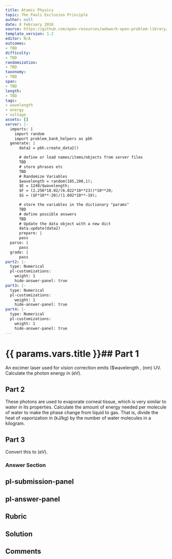 ```yaml
---
title: Atomic Physics
topic: The Pauli Exclusion Principle
author: null
date: 8 February 2018
source: https://github.com/open-resources/webwork-open-problem-library/tree/master/Contrib/BrockPhysics/College_Physics_Urone/30.Atomic_Physics/30-09.The_Pauli_Exclusion_Principle/NU_U17_30_09_020.pg
template_version: 1.2
editor: N/A
outcomes:
- TBD
difficulty:
- TBD
randomization:
- TBD
taxonomy:
- TBD
span:
- TBD
length:
- TBD
tags:
- wavelength
- energy
- voltage
assets: []
server: |-
  imports: |
    import random
    import problem_bank_helpers as pbh
  generate: |
      data2 = pbh.create_data2()

      # define or load names/items/objects from server files
      TBD
      # store phrases etc
      TBD
      # Randomize Variables
      $wavelength = random(185,200,1);
      $E = 1240/$wavelength;
      $F = (2.256*18.02/(6.022*10**23))*10**20;
      $G = ($F*10**-20)/(1.602*10**-19);

      # store the variables in the dictionary "params"
      TBD
      # define possible answers
      TBD
      # Update the data object with a new dict
      data.update(data2)
      prepare: |
      pass
  parse: |
      pass
  grade: |
      pass
part2: |-
  type: Numerical
  pl-customizations:
    weight: 1
    hide-answer-panel: true
part3: |-
  type: Numerical
  pl-customizations:
    weight: 1
    hide-answer-panel: true
part4: |-
  type: Numerical
  pl-customizations:
    weight: 1
    hide-answer-panel: true
---
```


# {{ params.vars.title }}## Part 1 
An excimer laser used for vision correction emits ($wavelength , (nm) UV. Calculate the photon energy in (eV). 
## Part 2 
These photons are used to evaporate corneal tissue, which is very similar to water in its properties. Calculate the amount of energy needed per molecule of water to make the phase change from liquid to gas. That is, divide the heat of vaporization in (kJ/kg) by the number of water molecules in a kilogram. 
## Part 3 
Convert this to (eV). 


### Answer Section 


## pl-submission-panel 


## pl-answer-panel 


## Rubric 


## Solution 


## Comments 


